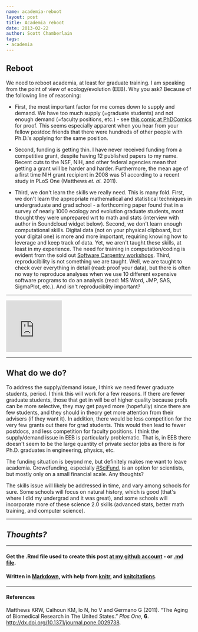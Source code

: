 ```yaml
---
name: academia-reboot
layout: post
title: Academia reboot
date: 2013-02-22
author: Scott Chamberlain
tags: 
- academia
---
```


## Reboot

We need to reboot academia, at least for graduate training. I am speaking from the point of view of ecology/evolution (EEB). Why you ask? Because of the following line of reasoning:

+ First, the most important factor for me comes down to supply and demand. We have too much supply (=graduate students) and not enough demand (=faculty positions, etc.) - see [this comic at PhDComics](http://www.phdcomics.com/comics/archive.php?comicid=911) for proof. This seems especially apparent when you hear from your fellow postdoc friends that there were hundreds of other people with Ph.D.'s applying for the same position. 

+ Second, funding is getting thin. I have never received funding from a competitive grant, despite having 12 published papers to my name. Recent cuts to the NSF, NIH, and other federal agencies mean that getting a grant will be harder and harder. Furthermore, the mean age of a first time NIH grant recipient in 2008 was 51 according to a recent study in PLoS One (Matthews _et. al._ 2011). 

+ Third, we don't learn the skills we really need. This is many fold. First, we don't learn the appropriate mathematical and statistical techniques in undergraduate and grad school - a forthcoming paper found that in a survey of nearly 1000 ecology and evolution graduate students, most thought they were unprepared wrt to math and stats (interview with author in Soundcloud widget below). Second, we don't learn enough computational skills. Digital data (not on your physical clipboard, but your digital one) is more and more important, requiring knowing how to leverage and keep track of data. Yet, we aren't taught these skills, at least in my experience. The need for training in computation/coding is evident from the sold out [Software Carpentry workshops](http://software-carpentry.org/). Third, reproducibility is not something we are taught. Well, we are taught to check over everything in detail (read: proof your data), but there is often no way to reproduce analyses when we use 10 different expensive software programs to do an analysis (read: MS Word, JMP, SAS, SigmaPlot, etc.). And isn't reproduciblity important?

***************

<iframe width="30%" height="140" scrolling="no" frameborder="no" src="https://w.soundcloud.com/player/?url=http%3A%2F%2Fapi.soundcloud.com%2Ftracks%2F78215101&amp;color=ff6600&amp;auto_play=false&amp;show_artwork=false"></iframe>

***************

## What do we do?

To address the supply/demand issue, I think we need fewer graduate students, period. I think this will work for a few reasons. If there are fewer graduate students, those that get in will be of higher quality because profs can be more selective, they may get payed more (hopefully) since there are few students, and they should in theory get more attention from their advisers (if they want it). In addition, there would be less competition for the very few grants out there for grad students.  This would then lead to fewer postdocs, and less competition for faculty positions. I think the supply/demand issue in EEB is particularly problematic. That is, in EEB there doesn't seem to be the large quantity of private sector jobs as there is for Ph.D. graduates in engineering, physics, etc. 

The funding situation is beyond me, but definitely makes me want to leave academia. Crowdfunding, especially [#SciFund](http://scifundchallenge.org/), is an option for scientists, but mostly only on a small financial scale. Any thoughts?

The skills issue will likely be addressed in time, and vary among schools for sure. Some schools will focus on natural history, which is good (that's where I did my undergrad and it was great), and some schools will incorporate more of these science 2.0 skills (advanced stats, better math training, and computer science).

***************

## _Thoughts?_

***************

#### Get the .Rmd file used to create this post [at my github account](https://github.com/sckott/sckott.github.io/tree/master/_drafts/2013-02-22-academia-reboot.Rmd) - or [.md file](https://github.com/sckott/sckott.github.io/tree/master/_posts/2013-02-22-academia-reboot.md).

#### Written in [Markdown](http://daringfireball.net/projects/markdown/), with help from [knitr](http://yihui.name/knitr/), and [knitcitations](https://github.com/cboettig/knitcitations).

***************

#### References
<p>Matthews KRW, Calhoun KM, lo N, ho V and Germano G (2011).
&ldquo;The Aging of Biomedical Research in The United States.&rdquo;
<EM>Plos One</EM>, <B>6</B>.
<a href="http://dx.doi.org/10.1371/journal.pone.0029738">http://dx.doi.org/10.1371/journal.pone.0029738</a>.

